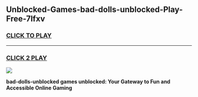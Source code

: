 
## Unblocked-Games-bad-dolls-unblocked-Play-Free-7lfxv
<h3>
<a href="https://premium76.site?title=bad-dolls-unblocked&ref=23A">CLICK TO PLAY</a></h3>
<hr>

<h3>
<a href="https://premium76.site?title=bad-dolls-unblocked&ref=23A">CLICK 2 PLAY</a>
  
</h3>

<a href="https://premium76.site?title=bad-dolls-unblocked&ref=23A"><img src="https://clearcache.store/games.png"></a>


**bad-dolls-unblocked games unblocked: Your Gateway to Fun and Accessible Online Gaming**
